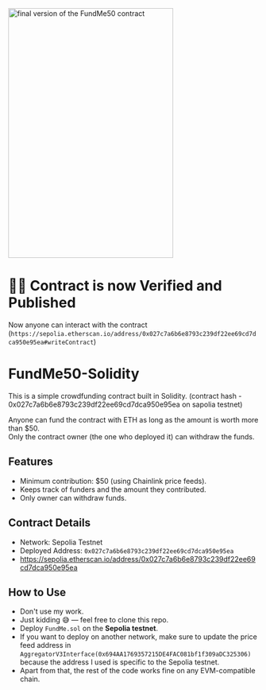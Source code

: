 <img width="332" height="502" alt="final version of the FundMe50 contract" src="https://github.com/user-attachments/assets/aa052e24-6ffe-419e-8bbb-84d490b1c58e" />

# 🥳🥳 Contract is now Verified and Published 
Now anyone can interact with the contract (`https://sepolia.etherscan.io/address/0x027c7a6b6e8793c239df22ee69cd7dca950e95ea#writeContract`)

# FundMe50-Solidity
This is a simple crowdfunding contract built in Solidity.  (contract hash - 0x027c7a6b6e8793c239df22ee69cd7dca950e95ea on sapolia testnet)

Anyone can fund the contract with ETH as long as the amount is worth more than $50.  
Only the contract owner (the one who deployed it) can withdraw the funds.  

## Features
- Minimum contribution: $50 (using Chainlink price feeds).
- Keeps track of funders and the amount they contributed.
- Only owner can withdraw funds.

## Contract Details
- Network: Sepolia Testnet  
- Deployed Address: `0x027c7a6b6e8793c239df22ee69cd7dca950e95ea`
- https://sepolia.etherscan.io/address/0x027c7a6b6e8793c239df22ee69cd7dca950e95ea

## How to Use
- Don't use my work.  
- Just kidding 😅 — feel free to clone this repo.  
- Deploy `FundMe.sol` on the **Sepolia testnet**.  
- If you want to deploy on another network, make sure to update the price feed address in  
  `AggregatorV3Interface(0x694AA1769357215DE4FAC081bf1f309aDC325306)`  
  because the address I used is specific to the Sepolia testnet.  
- Apart from that, the rest of the code works fine on any EVM-compatible chain.
